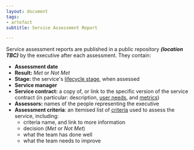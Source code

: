 ```yaml
---
layout: document
tags:
- artefact
subtitle: Service Assessment Report

---
```

Service assessment reports are published in a public repository **_(location TBC)_** by the executive after each assessment.  They contain:

* **Assessment date**
* **Result:** _Met_ or _Not Met_
* **Stage:** the service's [lifecycle stage](/lifecycle), when assessed
* **Service manager**
* **Service contract:** a copy of, or link to the specific version of the service contract (in particular: description, [user needs](/user-needs), and [metrics](/measuring-service-performance))
* **Assessors:** names of the people representing the executive
* **Assessment criteria**: an itemised list of [criteria](/assessment-criteria) used to assess the service, including:
  * criteria name, and link to more information
  * decision (_Met_ or _Not Met_)
  * what the team has done well
  * what the team needs to improve
